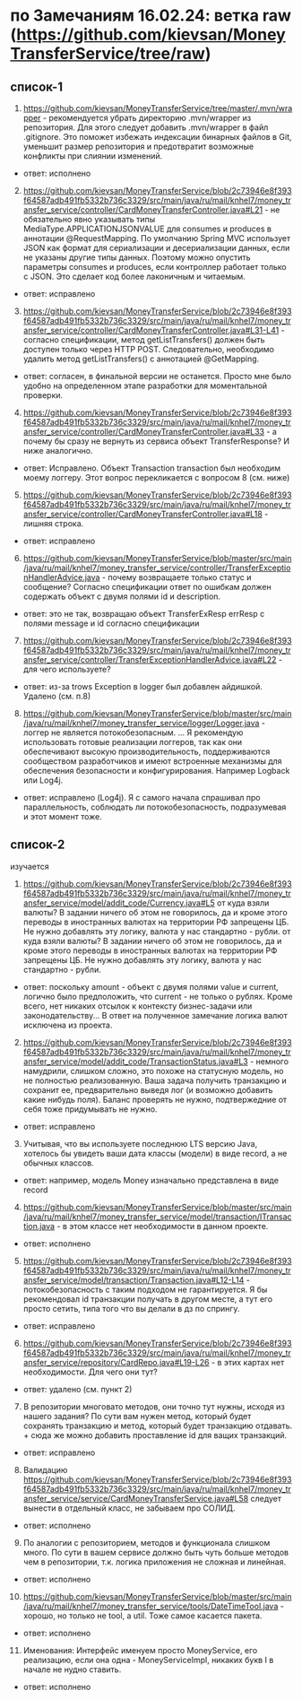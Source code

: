 # по Замечаниям 16.02.24: ветка raw (https://github.com/kievsan/MoneyTransferService/tree/raw)

список-1
-----------
1. https://github.com/kievsan/MoneyTransferService/tree/master/.mvn/wrapper - рекомендуется убрать директорию .mvn/wrapper из репозитория. Для этого следует добавить .mvn/wrapper в файл .gitignore. Это поможет избежать индексации бинарных файлов в Git, уменьшит размер репозитория и предотвратит возможные конфликты при слиянии изменений.
- ответ: исполнено

2. https://github.com/kievsan/MoneyTransferService/blob/2c73946e8f393f64587adb491fb5332b736c3329/src/main/java/ru/mail/knhel7/money_transfer_service/controller/CardMoneyTransferController.java#L21 - не обязательно явно указывать типы MediaType.APPLICATIONJSONVALUE для consumes и produces в аннотации @RequestMapping. По умолчанию Spring MVC использует JSON как формат для сериализации и десериализации данных, если не указаны другие типы данных. Поэтому можно опустить параметры consumes и produces, если контроллер работает только с JSON. Это сделает код более лаконичным и читаемым.
- ответ: исправлено

3. https://github.com/kievsan/MoneyTransferService/blob/2c73946e8f393f64587adb491fb5332b736c3329/src/main/java/ru/mail/knhel7/money_transfer_service/controller/CardMoneyTransferController.java#L31-L41 - согласно спецификации, метод getListTransfers() должен быть доступен только через HTTP POST. Следовательно, необходимо удалить метод getListTransfers() с аннотацией @GetMapping.
- ответ: согласен, в финальной версии не останется. Просто мне было удобно на определенном этапе разработки для моментальной проверки.

4. https://github.com/kievsan/MoneyTransferService/blob/2c73946e8f393f64587adb491fb5332b736c3329/src/main/java/ru/mail/knhel7/money_transfer_service/controller/CardMoneyTransferController.java#L33 - а почему бы сразу не вернуть из сервиса объект TransferResponse? И ниже аналогично.
- ответ: Исправлено. Объект Transaction<Transfer> transaction был необходим моему логгеру. Этот вопрос перекликается с вопросом 8 (см. ниже)

5. https://github.com/kievsan/MoneyTransferService/blob/2c73946e8f393f64587adb491fb5332b736c3329/src/main/java/ru/mail/knhel7/money_transfer_service/controller/CardMoneyTransferController.java#L18 - лишняя строка.
- ответ: исправлено

6. https://github.com/kievsan/MoneyTransferService/blob/master/src/main/java/ru/mail/knhel7/money_transfer_service/controller/TransferExceptionHandlerAdvice.java - почему возвращаете только статус и сообщение? Согласно спецификации ответ по ошибкам должен содержать объект с двумя полями id и description.
- ответ: это не так, возвращаю объект TransferExResp errResp с полями message и id cогласно спецификации

7. https://github.com/kievsan/MoneyTransferService/blob/2c73946e8f393f64587adb491fb5332b736c3329/src/main/java/ru/mail/knhel7/money_transfer_service/controller/TransferExceptionHandlerAdvice.java#L22 - для чего используете?
- ответ: из-за trows Exception в logger был добавлен айдишкой. Удалено (см. п.8)

8. https://github.com/kievsan/MoneyTransferService/blob/master/src/main/java/ru/mail/knhel7/money_transfer_service/logger/Logger.java - логгер не является потокобезопасным. ... Я рекомендую использовать готовые реализации логгеров, так как они обеспечивают высокую производительность, поддерживаются сообществом разработчиков и имеют встроенные механизмы для обеспечения безопасности и конфигурирования. Например Logback или Log4j.
- ответ: исправлено (Log4j). Я с самого начала спрашивал про параллельность, соблюдать ли потокобезопасность, подразумевая и этот момент тоже.

список-2
----------
изучается
1. https://github.com/kievsan/MoneyTransferService/blob/2c73946e8f393f64587adb491fb5332b736c3329/src/main/java/ru/mail/knhel7/money_transfer_service/model/addit_code/Currency.java#L5 от куда взяли валюты? В задании ничего об этом не говорилось, да и кроме этого переводы в иностранных валютах на территории РФ запрещены ЦБ. Не нужно добавлять эту логику, валюта у нас стандартно - рубли. от куда взяли валюты? В задании ничего об этом не говорилось, да и кроме этого переводы в иностранных валютах на территории РФ запрещены ЦБ. Не нужно добавлять эту логику, валюта у нас стандартно - рубли.
- ответ: поскольку amount - объект с двумя полями value и current, логично было предположить, что current - не только о рублях. Кроме всего, нет никаких отсылок к контексту бизнес-задачи или законодательству... В ответ на полученное замечание логика валют исключена из проекта.

2. https://github.com/kievsan/MoneyTransferService/blob/2c73946e8f393f64587adb491fb5332b736c3329/src/main/java/ru/mail/knhel7/money_transfer_service/model/addit_code/TransactionStatus.java#L3 - немного намудрили, слишком сложно, это похоже на статусную модель, но не полностью реализованную. Ваша задача получить транзакцию и сохранит ее, предварительно выведя лог (и возможно добавить какие нибудь поля). Баланс проверять не нужно, подтвержедние от себя тоже придумывать не нужно.
- ответ: исправлено

3. Учитывая, что вы используете последнюю LTS версию Java, хотелось бы увидеть ваши дата классы (модели) в виде record, а не обычных классов.
- ответ: например, модель Money изначально представлена в виде record

4. https://github.com/kievsan/MoneyTransferService/blob/master/src/main/java/ru/mail/knhel7/money_transfer_service/model/transaction/ITransaction.java - в этом классе нет необходимости в данном проекте.
- ответ: исполнено

5. https://github.com/kievsan/MoneyTransferService/blob/2c73946e8f393f64587adb491fb5332b736c3329/src/main/java/ru/mail/knhel7/money_transfer_service/model/transaction/Transaction.java#L12-L14 - потокобезопасность с таким подходом не гарантируется. Я бы рекомендовал id транзакции получать в другом месте, а тут его просто сетить, типа того что вы делали в дз по спрингу.
- ответ: исправлено

6. https://github.com/kievsan/MoneyTransferService/blob/2c73946e8f393f64587adb491fb5332b736c3329/src/main/java/ru/mail/knhel7/money_transfer_service/repository/CardRepo.java#L19-L26 - в этих картах нет необходимости. Для чего они тут?
- ответ: удалено (см. пункт 2)

7. В репозитории многовато методов, они точно тут нужны, исходя из нашего задания? По сути вам нужен метод, который будет сохранять транзакцию и метод, который будет транзакцию отдавать. + сюда же можно добавить проставление id для ващих транзакций.
- ответ: исправлено

8. Валидацию https://github.com/kievsan/MoneyTransferService/blob/2c73946e8f393f64587adb491fb5332b736c3329/src/main/java/ru/mail/knhel7/money_transfer_service/service/CardMoneyTransferService.java#L58 следует вынести в отдельный класс, не забываем про СОЛИД.
- ответ: исполнено

9. По аналогии с репозиторием, методов и функционала слишком много. По сути в вашем сервисе должно быть чуть больше методов чем в репозитории, т.к. логика приложения не сложная и линейная.
- ответ: исполнено

10. https://github.com/kievsan/MoneyTransferService/blob/master/src/main/java/ru/mail/knhel7/money_transfer_service/tools/DateTimeTool.java - хорошо, но только не tool, а util. Тоже самое касается пакета.
- ответ: исполнено

11. Именования: Интерфейс именуем просто MoneyService, его реализацию, если она одна - MoneyServiceImpl, никаких букв I в начале не нудно ставить.
- ответ: исполнено
